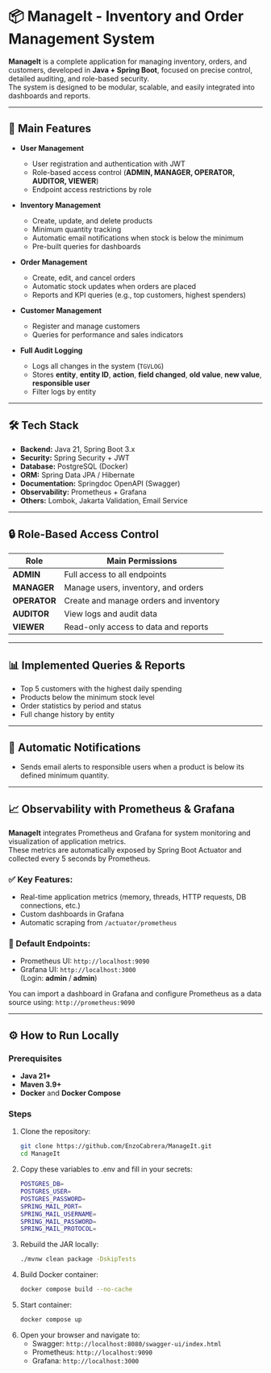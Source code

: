 # 📦 ManageIt - Inventory and Order Management System

**ManageIt** is a complete application for managing inventory, orders, and customers, developed in **Java + Spring Boot**, focused on precise control, detailed auditing, and role-based security.  
The system is designed to be modular, scalable, and easily integrated into dashboards and reports.

---

## 🚀 Main Features

- **User Management**
  - User registration and authentication with JWT
  - Role-based access control (**ADMIN, MANAGER, OPERATOR, AUDITOR, VIEWER**)
  - Endpoint access restrictions by role

- **Inventory Management**
  - Create, update, and delete products
  - Minimum quantity tracking
  - Automatic email notifications when stock is below the minimum
  - Pre-built queries for dashboards

- **Order Management**
  - Create, edit, and cancel orders
  - Automatic stock updates when orders are placed
  - Reports and KPI queries (e.g., top customers, highest spenders)

- **Customer Management**
  - Register and manage customers
  - Queries for performance and sales indicators

- **Full Audit Logging**
  - Logs all changes in the system (`TGVLOG`)
  - Stores **entity**, **entity ID**, **action**, **field changed**, **old value**, **new value**, **responsible user**
  - Filter logs by entity

---

## 🛠 Tech Stack

- **Backend:** Java 21, Spring Boot 3.x
- **Security:** Spring Security + JWT
- **Database:** PostgreSQL (Docker)
- **ORM:** Spring Data JPA / Hibernate
- **Documentation:** Springdoc OpenAPI (Swagger)
- **Observability:** Prometheus + Grafana
- **Others:** Lombok, Jakarta Validation, Email Service

---

## 🔒 Role-Based Access Control

| Role         | Main Permissions                       |
|--------------|----------------------------------------|
| **ADMIN**    | Full access to all endpoints           |
| **MANAGER**  | Manage users, inventory, and orders    |
| **OPERATOR** | Create and manage orders and inventory |
| **AUDITOR**  | View logs and audit data               |
| **VIEWER**   | Read-only access to data and reports   |

---

## 📊 Implemented Queries & Reports

- Top 5 customers with the highest daily spending
- Products below the minimum stock level
- Order statistics by period and status
- Full change history by entity

---

## 📧 Automatic Notifications

- Sends email alerts to responsible users when a product is below its defined minimum quantity.

---

## 📈 Observability with Prometheus & Grafana

**ManageIt** integrates Prometheus and Grafana for system monitoring and visualization of application metrics.  
These metrics are automatically exposed by Spring Boot Actuator and collected every 5 seconds by Prometheus.

### ✅ Key Features:
- Real-time application metrics (memory, threads, HTTP requests, DB connections, etc.)
- Custom dashboards in Grafana
- Automatic scraping from `/actuator/prometheus`

### 📍 Default Endpoints:
- Prometheus UI: `http://localhost:9090`
- Grafana UI: `http://localhost:3000`  
  (Login: **admin** / **admin**)

You can import a dashboard in Grafana and configure Prometheus as a data source using: `http://prometheus:9090`

---

## ⚙️ How to Run Locally

### Prerequisites
- **Java 21+**
- **Maven 3.9+**
- **Docker** and **Docker Compose**

### Steps
1. Clone the repository:
   ```bash
   git clone https://github.com/EnzoCabrera/ManageIt.git
   cd ManageIt
   
2. Copy these variables to .env and fill in your secrets:
   ```bash
   POSTGRES_DB=
   POSTGRES_USER=
   POSTGRES_PASSWORD=
   SPRING_MAIL_PORT=
   SPRING_MAIL_USERNAME=
   SPRING_MAIL_PASSWORD=
   SPRING_MAIL_PROTOCOL=

3. Rebuild the JAR locally:
   ```bash
   ./mvnw clean package -DskipTests

4. Build Docker container:
   ```bash
   docker compose build --no-cache

5. Start container:
   ```bash
   docker compose up

6. Open your browser and navigate to:
   - Swagger: ```http://localhost:8080/swagger-ui/index.html```
   - Prometheus: ```http://localhost:9090```
   - Grafana: ```http://localhost:3000```
